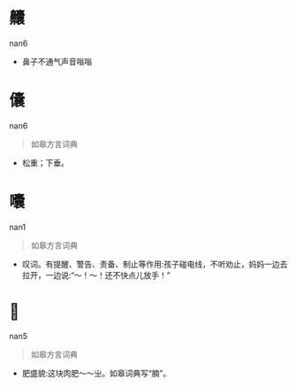 # 齉
nan6
- 鼻子不通气声音嗡嗡


# 儾
nan6
> 如皋方言词典
- 松重；下垂。

# 囔
nan1
> 如皋方言词典
- 叹词。有提醒、警告、责备、制止等作用:孩子碰电线，不听劝止，妈妈一边去拉开，一边说:“～！～！还不快点儿放手！”

# 𦣘
nan5
> 如皋方言词典
- 肥盛貌:这块肉肥～～㞢。如皋词典写“腩”。
